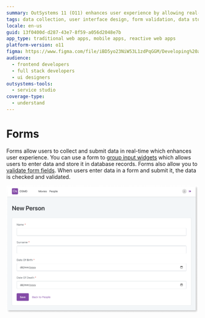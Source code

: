 ```yaml
---
summary: OutSystems 11 (O11) enhances user experience by allowing real-time data collection and submission through forms that group input widgets and validate data.
tags: data collection, user interface design, form validation, data storage, user experience
locale: en-us
guid: 13f0400d-d287-43e7-8f59-a056d2048e7b
app_type: traditional web apps, mobile apps, reactive web apps
platform-version: o11
figma: https://www.figma.com/file/iBD5yo23NiW53L1zdPqGGM/Developing%20an%20Application?node-id=199:75
audience:
  - frontend developers
  - full stack developers
  - ui designers
outsystems-tools:
  - service studio
coverage-type:
  - understand
---
```


# Forms

Forms allow users to collect and submit data in real-time which enhances user experience. You can use a form to [group input widgets](form-use.md) which allows users to enter data and store it in database records. Forms also allow you to [validate form fields](form-validate.md). When users enter data in a form and submit it, the data is checked and validated.

![Screenshot of a user form with various input fields for data collection and submission](images/form-example-ss.png "Example of a User Form")
